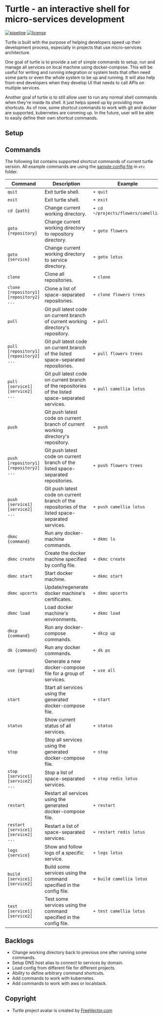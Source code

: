 # Turtle - an interactive shell for micro-services development

[![pipeline](https://gitlab.com/phamlequang/turtle/badges/master/pipeline.svg)](https://gitlab.com/phamlequang/turtle/commits/master) [![license](https://img.shields.io/badge/license-MIT-green.svg)](https://gitlab.com/phamlequang/turtle/blob/master/LICENSE)

Turtle is built with the purpose of helping developers speed up their development process, especially in projects that use micro-services architecture.

One goal of turtle is to provide a set of simple commands to setup, run and manage all services on local machine using docker-compose. This will be useful for writing and running integration or system tests that often need some parts or even the whole system to be up and running. It will also help front-end developers when they develop UI that needs to call APIs on multiple services.

Another goal of turtle is to still allow user to run any normal shell commands when they're inside its shell. It just helps speed up by providing more shortcuts. As of now, some shortcut commands to work with git and docker are supported, kubernetes are comming up. In the future, user will be able to easily define their own shortcut commands.

## Setup

## Commands

The following list contains supported shortcut commands of current turtle version. All example commands are using the [sample config file](https://gitlab.com/phamlequang/turtle/blob/master/etc/config.toml) in `etc` folder.

Command | Description | Example
--------|-------------|--------
`quit`|Exit turtle shell.|`➜ quit`
`exit`|Exit turtle shell.|`➜ exit`
`cd {path}`|Change current working directory.|`➜ cd ~/projects/flowers/camellia/`
`goto {repository}`|Change current working directory to repository directory.|`➜ goto flowers`
`goto {service}`|Change current working directory to service directory.|`➜ goto lotus`
`clone`|Clone all repositories.|`➜ clone`
`clone [repository1] [repository2] ...`|Clone a list of space-separated repositories.|`➜ clone flowers trees`
`pull`|Git pull latest code on current branch of current working directory's repository.|`➜ pull`
`pull [repository1] [repository2] ...`|Git pull latest code on current branch of the listed space-separated repositories.|`➜ pull flowers trees`
`pull [service1] [service2] ...`|Git pull latest code on current branch of the repositories of the listed space-separated services.|`➜ pull camellia lotus`
`push`|Git push latest code on current branch of current working directory's repository.|`➜ push`
`push [repository1] [repository2] ...`|Git push latest code on current branch of the listed space-separated repositories.|`➜ push flowers trees`
`push [service1] [service2] ...`|Git push latest code on current branch of the repositories of the listed space-separated services.|`➜ push camellia lotus`
`dkmc {command}`|Run any docker-machine commands.|`➜ dkmc ls`
`dkmc create`|Create the docker machine specified by config file.|`➜ dkmc create`
`dkmc start`|Start docker machine.|`➜ dkmc start`
`dkmc upcerts`|Update/regenerate docker machine's certificates.|`➜ dkmc upcerts`
`dkmc load`|Load docker machine's environments.|`➜ dkmc load`
`dkcp {command}`|Run any docker-compose commands.|`➜ dkcp up`
`dk {command}`|Run any docker commands.|`➜ dk ps`
`use {group}`|Generate a new docker-compose file for a group of services.|`➜ use all`
`start`|Start all services using the generated docker-compose file.|`➜ start`
`status`|Show current status of all services.|`➜ status`
`stop`|Stop all services using the generated docker-compose file.|`➜ stop`
`stop [service1] [service2] ...`|Stop a list of space-separated services.|`➜ stop redis lotus`
`restart`|Restart all services using the generated docker-compose file.|`➜ restart`
`restart [service1] [service2] ...`|Restart a list of space-separated services.|`➜ restart redis lotus`
`logs {service}`|Show and follow logs of a specific service.|`➜ logs lotus`
`build [service1] [service2]`|Build some services using the command specified in the config file.|`➜ build camellia lotus`
`test [service1] [service2]`|Test some services using the command specified in the config file.|`➜ test camellia lotus`

## Backlogs

- Change working directory back to previous one after running some commands.
- Setup DNS host alias to connect to services by domain.
- Load config from different file for different projects.
- Ability to define arbitrary command shortcuts.
- Add commands to work with kubernetes.
- Add commands to work with aws or localstack.

## Copyright

- Turtle project avatar is created by [FreeVector.com](https://www.freevector.com/free-cartoon-turtle-vector-18447)
